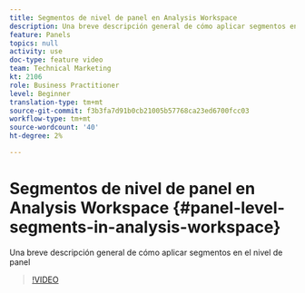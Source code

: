 ```yaml
---
title: Segmentos de nivel de panel en Analysis Workspace
description: Una breve descripción general de cómo aplicar segmentos en el nivel de panel
feature: Panels
topics: null
activity: use
doc-type: feature video
team: Technical Marketing
kt: 2106
role: Business Practitioner
level: Beginner
translation-type: tm+mt
source-git-commit: f3b3fa7d91b0cb21005b57768ca23ed6700fcc03
workflow-type: tm+mt
source-wordcount: '40'
ht-degree: 2%

---
```



# Segmentos de nivel de panel en Analysis Workspace {#panel-level-segments-in-analysis-workspace}

Una breve descripción general de cómo aplicar segmentos en el nivel de panel

>[!VIDEO](https://video.tv.adobe.com/v/24032/?quality=12)
